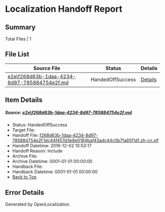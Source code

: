 # <a name='report-top'></a> Localization Handoff Report

## Summary
 Total Files | 1

## File List
 Source File | Status | Details 
 ----------- | ------ | ------- 
 [e2e\f268d63b-1daa-4234-8d97-785884754e2f.md](https://github.com/OpenLocalizationTestOrg/ol-test0/blob/0311e5914200b14a89f9a2563476655676cb6019/e2e/f268d63b-1daa-4234-8d97-785884754e2f.md) | HandedOffSuccess | [Details](#d7d422a2b2d7230200f6734ed38d8e4c62746b851)

## Item Details
##### <a name='d7d422a2b2d7230200f6734ed38d8e4c62746b851'></a> Source: [e2e\f268d63b-1daa-4234-8d97-785884754e2f.md](https://github.com/OpenLocalizationTestOrg/ol-test0/blob/0311e5914200b14a89f9a2563476655676cb6019/e2e/f268d63b-1daa-4234-8d97-785884754e2f.md)
* Status: HandedOffSuccess
* Target File: 
* Handoff File: [f268d63b-1daa-4234-8d97-785884754e2f.1dc44f457d3e8e0184baf43adc44c0b7fa65f1d1.zh-cn.xlf](https://github.com/OpenLocalizationTestOrg/ol-test0-handoff/blob/f45a6c8ddca0983bc595dd9464e302993d19be80/ol-handoff/OpenLocalizationTestOrg/ol-test0-zhcn/shujia/ht/f268d63b-1daa-4234-8d97-785884754e2f.1dc44f457d3e8e0184baf43adc44c0b7fa65f1d1.zh-cn.xlf)
* Handoff Datetime: 2016-12-02 10:53:17
* Handoff Reason: Include
* Archive File: 
* Archive Datetime: 0001-01-01 00:00:00
* Handback File: 
* Handback Datetime: 0001-01-01 00:00:00
* [Back to Top](#report-top)


## Error Details

Generated by OpenLocalization.
